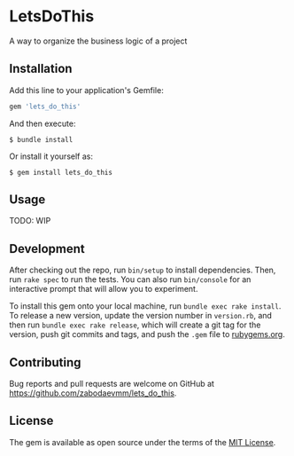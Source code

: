 # LetsDoThis

A way to organize the business logic of a project

## Installation

Add this line to your application's Gemfile:

```ruby
gem 'lets_do_this'
```

And then execute:

    $ bundle install

Or install it yourself as:

    $ gem install lets_do_this

## Usage

TODO: WIP

## Development

After checking out the repo, run `bin/setup` to install dependencies. Then, run `rake spec` to run the tests. You can also run `bin/console` for an interactive prompt that will allow you to experiment.

To install this gem onto your local machine, run `bundle exec rake install`. To release a new version, update the version number in `version.rb`, and then run `bundle exec rake release`, which will create a git tag for the version, push git commits and tags, and push the `.gem` file to [rubygems.org](https://rubygems.org).

## Contributing

Bug reports and pull requests are welcome on GitHub at https://github.com/zabodaevmm/lets_do_this.


## License

The gem is available as open source under the terms of the [MIT License](https://opensource.org/licenses/MIT).
